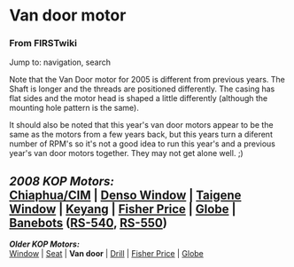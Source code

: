 

# Van door motor

### From FIRSTwiki

Jump to: navigation, search

Note that the Van Door motor for 2005 is different from previous years. The
Shaft is longer and the threads are positioned differently. The casing has
flat sides and the motor head is shaped a little differently (although the
mounting hole pattern is the same).

It should also be noted that this year's van door motors appear to be the same
as the motors from a few years back, but this years turn a diferent number of
RPM's so it's not a good idea to run this year's and a previous year's van
door motors together. They may not get alone well. ;)

_**2008 KOP Motors:**_  
[Chiaphua/CIM](/index.php/CIM_motor "CIM motor" ) | [Denso
Window](/index.php/Denso_window_motor "Denso window motor" ) | [Taigene
Window](/index.php?title=Taigene_window_motor&action=edit "Taigene window
motor" ) | [Keyang](/index.php?title=Keyang_motor&action=edit "Keyang motor" )
| [Fisher Price](/index.php/Fisher_Price_motor "Fisher Price motor" ) |
[Globe](/index.php/Globe_motor "Globe motor" ) |
[Banebots](/index.php/Banebots_motor "Banebots motor" )
([RS-540](/index.php?title=RS-540_Banebots_motor&action=edit "RS-540 Banebots
motor" ), [RS-550](/index.php/RS-550_Banebots_motor "RS-550 Banebots motor" ))  
---  
_**Older KOP Motors:**_  
[Window](/index.php/Window_motor "Window motor" ) |
[Seat](/index.php?title=Seat_motor&action=edit "Seat motor" ) | **Van door** |
[Drill](/index.php/Drill_motor "Drill motor" ) | [Fisher
Price](/index.php/Fisher_Price_motor "Fisher Price motor" ) |
[Globe](/index.php/Globe_motor "Globe motor" )  
  
